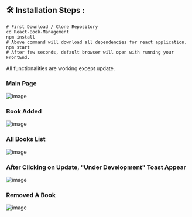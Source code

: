 ## 🛠️ Installation Steps :
~~~
# First Download / Clone Repository
cd React-Book-Management      
npm install  
# Above command will download all dependencies for react application.
npm start
# After few seconds, default browser will open with running your FrontEnd.
~~~ 

All functionalities are working except update.   
### Main Page    
![image](https://user-images.githubusercontent.com/100275369/193831260-fcc70103-3ec7-4c50-b48b-557be038cb94.png)
### Book Added
![image](https://user-images.githubusercontent.com/100275369/193831552-b6f50c0b-bbad-4384-9998-37bd5d9f37a2.png)
### All Books List
![image](https://user-images.githubusercontent.com/100275369/193831715-51bb14db-3786-47e0-8840-3afa6d52590c.png)
### After Clicking on Update, "Under Development" Toast Appear
![image](https://user-images.githubusercontent.com/100275369/193831771-304ee4c9-bbe0-48e3-b3ce-60f9655a07fa.png)
### Removed A Book
![image](https://user-images.githubusercontent.com/100275369/193832032-ec739962-96c8-4dae-aa50-340fc5c513f0.png)



